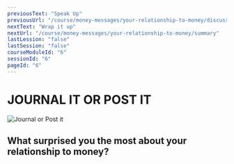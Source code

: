 ```yaml
---
previousText: "Speak Up"
previousUrl: "/course/money-messages/your-relationship-to-money/discussion"
nextText: "Wrap it up"
nextUrl: "/course/money-messages/your-relationship-to-money/summary"
lastLession: "false"
lastSession: "false"
courseModuleId: "6"
sessionId: "6"
pageId: "6"
---
```



# JOURNAL IT OR POST IT
![Journal or Post it](/assets/img/journal-it.png)

## What surprised you the most about your relationship to money? 
<sparkle-feed-post assignment-name="What surprised you most about your relationship to money? " ></sparkle-feed-post>

